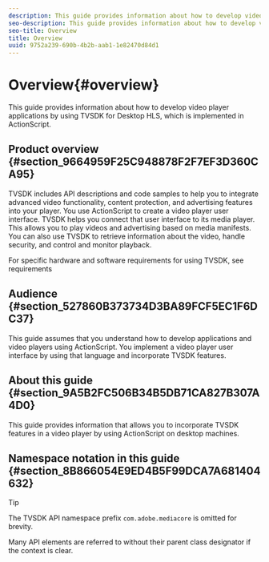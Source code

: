 ```yaml
---
description: This guide provides information about how to develop video player applications by using TVSDK for Desktop HLS, which is implemented in ActionScript.
seo-description: This guide provides information about how to develop video player applications by using TVSDK for Desktop HLS, which is implemented in ActionScript.
seo-title: Overview
title: Overview
uuid: 9752a239-690b-4b2b-aab1-1e82470d84d1
---
```


# Overview{#overview}

This guide provides information about how to develop video player applications by using TVSDK for Desktop HLS, which is implemented in ActionScript.

## Product overview {#section_9664959F25C948878F2F7EF3D360CA95}

TVSDK includes API descriptions and code samples to help you to integrate advanced video functionality, content protection, and advertising features into your player. You use ActionScript to create a video player user interface. TVSDK helps you connect that user interface to its media player. This allows you to play videos and advertising based on media manifests. You can also use TVSDK to retrieve information about the video, handle security, and control and monitor playback.

For specific hardware and software requirements for using TVSDK, see  requirements

## Audience {#section_527860B373734D3BA89FCF5EC1F6DC37}

This guide assumes that you understand how to develop applications and video players using ActionScript. You implement a video player user interface by using that language and incorporate TVSDK features.

## About this guide {#section_9A5B2FC506B34B5DB71CA827B307A4D0}

This guide provides information that allows you to incorporate TVSDK features in a video player by using ActionScript on desktop machines.

## Namespace notation in this guide {#section_8B866054E9ED4B5F99DCA7A681404632}

>[!TIP]
>
>The TVSDK API namespace prefix `com.adobe.mediacore` is omitted for brevity. 
>
>Many API elements are referred to without their parent class designator if the context is clear.

